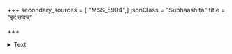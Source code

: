 +++
secondary_sources = [ "MSS_5904",]
jsonClass = "Subhaashita"
title = "इदं तावच्"

+++

<details><summary>Text</summary>

इदं तावच् चित्रं यदवनितले पार्वणशशी कलङ्कादुन्मुक्तः किमपि च तदन्तर्विलसति।  
प्रवालं माणिक्यं कुवलयदलं मन्मथधनुर् मनोवीणावादध्वनिरिति महच्चित्रमधरम्॥
</details>

